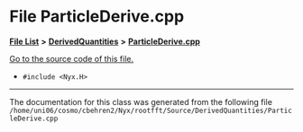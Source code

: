 
# File ParticleDerive.cpp


[**File List**](files.md) **>** [**DerivedQuantities**](dir_2c61180f16f9dfbd2bd571bcae5f2822.md) **>** [**ParticleDerive.cpp**](ParticleDerive_8cpp.md)

[Go to the source code of this file.](ParticleDerive_8cpp_source.md)



* `#include <Nyx.H>`
























------------------------------
The documentation for this class was generated from the following file `/home/uni06/cosmo/cbehren2/Nyx/rootfft/Source/DerivedQuantities/ParticleDerive.cpp`